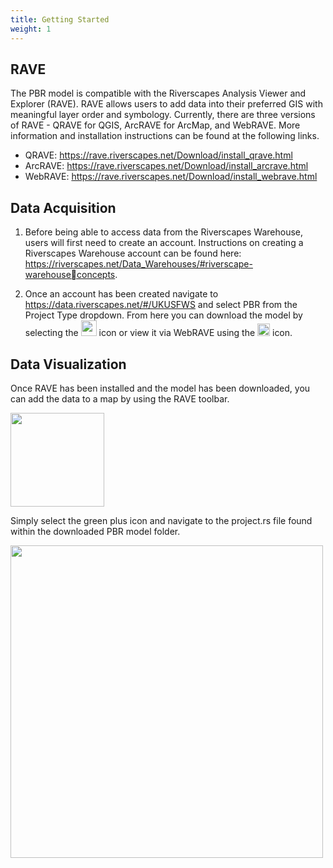 ```yaml
---
title: Getting Started 
weight: 1
---
```


## RAVE

The PBR model is compatible with the Riverscapes Analysis Viewer and Explorer (RAVE). RAVE 
allows users to add data into their preferred GIS with meaningful layer order and symbology.
Currently, there are three versions of RAVE - QRAVE for QGIS, ArcRAVE for ArcMap, and 
WebRAVE. More information and installation instructions can be found at the following links. 

- QRAVE: https://rave.riverscapes.net/Download/install_qrave.html
- ArcRAVE: https://rave.riverscapes.net/Download/install_arcrave.html
- WebRAVE: https://rave.riverscapes.net/Download/install_webrave.html

## Data Acquisition 

1. Before being able to access data from the Riverscapes Warehouse, users will first need 
to create an account. Instructions on creating a Riverscapes Warehouse account can be
found here: https://riverscapes.net/Data_Warehouses/#riverscape-warehouseconcepts.

2. Once an account has been created navigate to https://data.riverscapes.net/#/UKUSFWS
and select PBR from the Project Type dropdown. From here you can download the
model by selecting the <img src="{{ site.baseurl }}/assets/images/download.PNG" width="25">  icon or view it via WebRAVE using the <img src="{{ site.baseurl }}/assets/images/view.PNG" width="20">  icon.

## Data Visualization 

Once RAVE has been installed and the model has been downloaded, you can add the data to a 
map by using the RAVE toolbar. 

<img src="{{ site.baseurl }}/assets/images/RVTool.PNG" width="150">

Simply select the green plus icon and navigate to the project.rs file found within the 
downloaded PBR model folder.

<img src="{{ site.baseurl }}/assets/images/folder.PNG" width="500">


